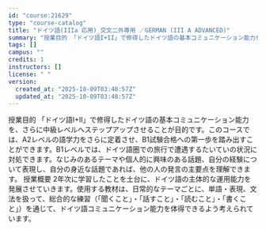 ```yaml
---
id: "course:21629"
type: "course-catalog"
title: "ドイツ語(IIIa 応用)_交文二外専用 ／GERMAN (III A ADVANCED)"
summary: "授業目的 「ドイツ語I+II」で修得したドイツ語の基本コミュニケーション能力を、さらに中級レベルへステップアップさせることが目的です。このコースでは、A2レベルの語学力をさらに定着させ、B1試験合格への第一歩を踏み出すことができます。B1レ…"
tags: []
campus: ""
credits: 1
instructors: []
license: " "
version:
  created_at: "2025-10-09T03:48:57Z"
  updated_at: "2025-10-09T03:48:57Z"
---
```


授業目的 「ドイツ語I+II」で修得したドイツ語の基本コミュニケーション能力を、さらに中級レベルへステップアップさせることが目的です。このコースでは、A2レベルの語学力をさらに定着させ、B1試験合格への第一歩を踏み出すことができます。B1レベルでは、ドイツ語圏での旅行で遭遇するたいていの状況に対処できます。なじみのあるテーマや個人的に興味のある話題、自分の経験について表現し、自分の身近な話題であれば、他の人の発言の主要点を理解できます。 授業概要 2年次に学習したことを土台に、ドイツ語の主体的な運用能力を発展させていきます。使用する教材は、日常的なテーマごとに、単語・表現、文法を扱って、総合的な練習（「聞くこと」・「話すこと」・「読むこと」・「書くこと」）を通じて、ドイツ語コミュニケーション能力を体得できるよう考えられています。
